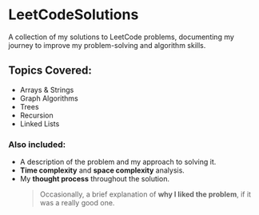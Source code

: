 # LeetCodeSolutions
A collection of my solutions to LeetCode problems, documenting my journey to improve my problem-solving and algorithm skills. 

## Topics Covered:
- Arrays & Strings
- Graph Algorithms
- Trees
- Recursion 
- Linked Lists
  
### Also included:
- A description of the problem and my approach to solving it.
- **Time complexity** and **space complexity** analysis.
- My **thought process** throughout the solution.
  > Occasionally, a brief explanation of **why I liked the problem**, if it was a really good one. 
